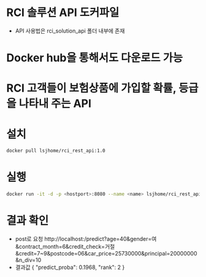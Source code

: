 # RCI 솔루션 API 도커파일
- API 사용법은 rci\_solution\_api 폴더 내부에 존재

# Docker hub을 통해서도 다운로드 가능

# RCI 고객들이 보험상품에 가입할 확률, 등급을 나타내 주는 API
 

# 설치
```sh
docker pull lsjhome/rci_rest_api:1.0
```


# 실행
```sh
docker run -it -d -p <hostport>:8080 --name <name> lsjhome/rci_rest_api:1.0
```


# 결과 확인
- post로 요청
http://localhost:<hostport>/predict?age=40&gender=여&contract_month=6&credit_check=거절&credit=7~9&postcode=06&car_price=25730000&principal=20000000&n_div=10
- 결과값
{
    "predict_proba": 0.1968,
    "rank": 2
}
